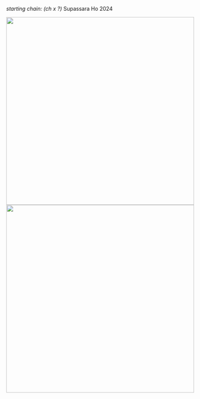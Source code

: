 *starting chain: (ch x ?)*
Supassara Ho
2024

<img src ="images/supasSeed.jpg" height=auto width=500>
<img src ="images/supasSeed2.jpg" height=auto width=500>
